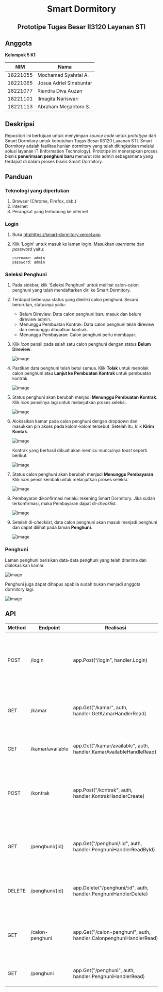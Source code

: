 <h1 align="center">Smart Dormitory</h1>
<h2 align="center">Prototipe Tugas Besar II3120 Layanan STI</h2>

## Anggota
**Kelompok 5 K1**

| NIM      | Nama                    |
|----------|-------------------------|
| 18221055 | Mochamad Syahrial A.	   |
| 18221065 | Josua Adriel Sinabuntar |
| 18221077 | Riandra Diva Auzan	     |
| 18221101 | Ilmagita Nariswari	     |
| 18221113 |Abraham Megantoro S.	   |

## Deskripsi

Repositori ini bertujuan untuk menyimpan *source code* untuk *prototype* dari Smart Dormitory untuk kebutuhan Tugas Besar II3120 Layanan STI. Smart Dormitory adalah fasilitas hunian dormitory yang telah ditingkatkan melalui solusi layanan IT (Information Technology). Prototipe ini menerapkan proses bisnis **penerimaan penghuni baru** menurut *role* admin sebagaimana yang terdapat di dalam proses bisnis Smart Dormitory.

## Panduan

### Teknologi yang diperlukan
1. Browser (Chrome, Firefox, dsb.)
2. Internet
3. Perangkat yang terhubung ke internet

### Login
1. Buka [http](https://smart-dormitory.vercel.app)https://smart-dormitory.vercel.app
2. Klik 'Login' untuk masuk ke laman login. Masukkan *username* dan *password* yaitu:
   
   ```
   username: admin
   password: admin
   ```

### Seleksi Penghuni
1. Pada sidebar, klik 'Seleksi Penghuni' untuk melihat calon-calon penghuni yang telah mendaftarkan diri ke Smart Dormitory.
2. Terdapat beberapa status yang dimiliki calon penghuni. Secara berurutan, statusnya yaitu:
   * Belum Direview: Data calon penghuni baru masuk dan belum direview admin.
   * Menunggu Pembuatan Kontrak: Data calon penghuni telah direview dan menunggu dibuatkan kontrak.
   * Menunggu Pembayaran: Calon penghuni perlu membayar.
3. Klik *icon* pensil pada salah satu calon penghuni dengan status **Belum Direview**.

   ![image](https://github.com/abrahammegantoro/go-smart-dormitory/assets/52821168/0911db06-d735-47ef-9d72-a3127088c7b5)

3. Pastikan data penghuni telah betul semua. Klik **Tolak** untuk menolak calon penghuni atau **Lanjut ke Pembuatan Kontrak** untuk pembuatan kontrak. 

   ![image](https://github.com/abrahammegantoro/go-smart-dormitory/assets/52821168/f7ac0a05-74a4-4a2f-ab62-4945dc703b00)

5. Status penghuni akan berubah menjadi **Menunggu Pembuatan Kontrak**. Klik *icon* pensilnya lagi untuk melanjutkan proses seleksi.

   ![image](https://github.com/abrahammegantoro/go-smart-dormitory/assets/52821168/db889803-b6b0-4619-8d82-51dcf1b8ff26)

6. Alokasikan kamar pada calon penghuni dengan *dropdown* dan masukkan pin akses pada kolom-kolom tersebut. Setelah itu, klik **Kirim Kontak**.

   ![image](https://github.com/abrahammegantoro/go-smart-dormitory/assets/52821168/52e1b18a-6693-4035-8f17-74f4da8fed10)

   Kontrak yang berhasil dibuat akan memicu munculnya *toast* seperti berikut.

   ![image](https://github.com/abrahammegantoro/go-smart-dormitory/assets/52821168/b7f7733d-7ee9-4dc7-9329-28a70e43a5f2)

7. Status calon penghuni akan berubah menjadi **Menunggu Pembayaran**. Klik *icon* pensil kembali untuk melanjutkan proses seleksi.

   ![image](https://github.com/abrahammegantoro/go-smart-dormitory/assets/52821168/fb20c421-fe77-4ce9-a81e-8485bc628e96)

8. Pembayaran dikonfirmasi melalui rekening Smart Dormitory. Jika sudah terkonfirmasi, maka Pembayaran dapat di-*checklist*.

   ![image](https://github.com/abrahammegantoro/go-smart-dormitory/assets/52821168/29480bf1-489a-4a05-84b1-8d73e925d7ab)

9. Setelah di-*checklist*, data calon penghuni akan masuk menjadi penghuni dan dapat dilihat pada laman **Penghuni**.

    ![image](https://github.com/abrahammegantoro/go-smart-dormitory/assets/52821168/d1284be9-2789-4c75-a735-6c0fc7c6c302)


### Penghuni

Laman penghuni berisikan data-data penghuni yang telah diterima dan dialokasikan kamar.

![image](https://github.com/abrahammegantoro/go-smart-dormitory/assets/52821168/6e03d2e0-d46e-46cd-9e5b-8b3750a2263e)

Penghuni juga dapat dihapus apabila sudah bukan menjadi anggota dormitory lagi.

![image](https://github.com/abrahammegantoro/go-smart-dormitory/assets/52821168/e19c4fe1-ef95-4f00-b5d7-1c50e8f82515)

## API

| Method | Endpoint | Realisasi         | Relasi | Fungsi                  |
|--------|----------|------------------|--------|-------------------------|
| POST   | /login   | app.Post(“/login”, handler.Login)| Login | Handler login dengan mengecek username dan password dan mengembalikan JWT token untuk authorisasi |
| GET    | /kamar   | app.Get("/kamar", auth, handler.GetKamarHandlerRead)| Kamar | Mengambil seluruh kamar yang ada, melewati middleware auth sebagai authorisasi |
| GET    | /kamar/available | app.Get("/kamar/available", auth, handler.KamarAvailableHandleRead)| Kamar | Mengambil kamar yang available (tidak booking atau tidak occupied) |
| POST   | /kontrak   | app.Post("/kontrak", auth, handler.KontrakHandlerCreate)| Kontrak | Membuat kontrak berisi alokasi kamar, pin akses, tanggal masuk, tanggal keluar untuk penghuni yang akan diterima |
| GET    | /penghuni/{id} | app.Get("/penghuni/:id", auth, handler.PenghuniHandlerReadById) | Penghuni | Mengambil penghuni spesifik dengan id untuk melihat detail salah satu penghuni (bisa jadi calon penghuni) |
| DELETE | /penghuni/{id} | app.Delete("/penghuni/:id", auth, handler.PenghuniHandlerDelete) | Penghuni | Menghapus salah satu penghuni (calon penghuni) yang ditolak |
| GET    | /calon-penghuni | app.Get("/calon-penghuni", auth, handler.CalonpenghuniHandlerRead) | Penghuni | Mengambil penghuni yang merupakan calon (mengambil penghuni dengan status != diterima) |
| GET    | /penghuni       | app.Get("/penghuni", auth, handler.PenghuniHandlerRead) | Penghuni | Mengambil semua data penghuni yang sudah diterima |





